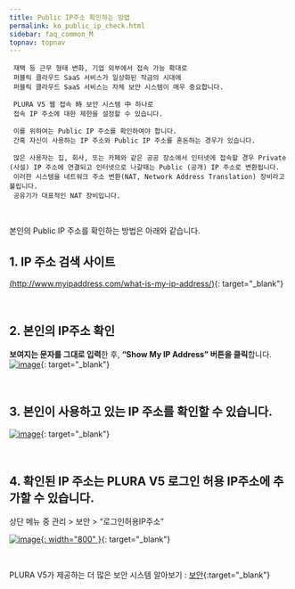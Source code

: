 ```yaml
---
title: Public IP주소 확인하는 방법
permalink: ko_public_ip_check.html
sidebar: faq_common_M
topnav: topnav
---
```


     재택 등 근무 형태 변화, 기업 외부에서 접속 가능 확대로
     퍼블릭 클라우드 SaaS 서비스가 일상화된 작금의 시대에
     퍼블릭 클라우드 SaaS 서비스는 자체 보안 시스템이 매우 중요합니다.

     PLURA V5 웹 접속 時 보안 시스템 中 하나로
     접속 IP 주소에 대한 제한을 설정할 수 있습니다.

     이를 위하여는 Public IP 주소를 확인하여야 합니다.
     간혹 자신이 사용하는 IP 주소와 Public IP 주소를 혼돈하는 경우가 있습니다.

     많은 사용자는 집, 회사, 또는 카페와 같은 공공 장소에서 인터넷에 접속할 경우 Private (사설) IP 주소에 연결되고 인터넷으로 나갈때는 Public (공개) IP 주소로 변환됩니다.
     이러한 시스템을 네트워크 주소 변환(NAT, Network Address Translation) 장비라고 불립니다.
     공유기가 대표적인 NAT 장비입니다.

<br />

본인의 Public IP 주소를 확인하는 방법은 아래와 같습니다.

## 1. IP 주소 검색 사이트
[(http://www.myipaddress.com/what-is-my-ip-address/)](http://www.myipaddress.com/what-is-my-ip-address/){: target="_blank"}

<br />

## 2. 본인의 IP주소 확인
**보여지는 문자를 그대로 입력**한 후, **“Show My IP Address” 버튼을 클릭**합니다.
 [![image](/docs/images/Additianal/publicIP/1.png)](/docs/images/Additianal/publicIP/1.png){: target="_blank"}

<br />

## 3. 본인이 사용하고 있는 IP 주소를 확인할 수 있습니다.

 [![image](/docs/images/Additianal/publicIP/2.png)](/docs/images/Additianal/publicIP/2.png){: target="_blank"}

<br />

## 4. 확인된 IP 주소는 PLURA V5 로그인 허용 IP주소에 추가할 수 있습니다.

상단 메뉴 중 관리 > 보안 > “로그인허용IP주소”

 [![image](/docs/images/Additianal/publicIP/3.png){: width="800" }](/docs/images/Additianal/publicIP/3.png){: target="_blank"}


<br />

PLURA V5가 제공하는 더 많은 보안 시스템 알아보기 : [보안](https://qubitsec.github.io/ko_manage_security.html){:target="_blank"}

